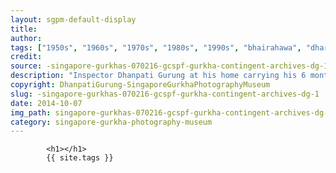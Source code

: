 ```yaml
---
layout: sgpm-default-display
title: 
author: 
tags: ["1950s", "1960s", "1970s", "1980s", "1990s", "bhairahawa", "dharan", "gurkhas", "kathmandu", "nepal", "pokhara", "singapore", "singapore gurkha archive", "singapore gurkha old photographs", "singapore gurkha photography museum", "singapore gurkhas"]
credit: 
source: -singapore-gurkhas-070216-gcspf-gurkha-contingent-archives-dg-1
description: "Inspector Dhanpati Gurung at his home carrying his 6 month old son, Mohan Gurung. Date: Late 1970s."
copyright: DhanpatiGurung-SingaporeGurkhaPhotographyMuseum
slug: -singapore-gurkhas-070216-gcspf-gurkha-contingent-archives-dg-1
date: 2014-10-07
img_path: singapore-gurkhas-070216-gcspf-gurkha-contingent-archives-dg-1.jpg
category: singapore-gurkha-photography-museum
---
```

	 		

	 		<h1></h1>
	 		{{ site.tags }}
	 		
